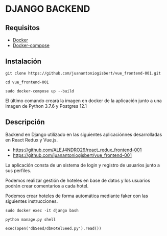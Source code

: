# DJANGO BACKEND 

## Requisitos
- [Docker](https://docs.docker.com/install/)
- [Docker-compose](https://docs.docker.com/compose/install/)

## Instalación
    git clone https://github.com/juanantoniogisbert/vue_frontend-001.git

    cd vue_frontend-001

    sudo docker-compose up --build

El último comando creará la imagen en docker de la aplicación junto a una imagen de Python 3.7.6 y Postgres 12.1

## Descripción 

Backend en Django utilizado en las siguientes aplicaciónnes desarrolladas en React Redux y Vue.js.

 - https://github.com/ALEJ4NDRO29/react_redux_frontend-001
 - https://github.com/juanantoniogisbert/vue_frontend-001


La aplicación consta de un sistema de login y registro de usuarios junto a sus perfiles. 

Podemos realizar gestión de hoteles en base de datos y los usuarios podrán crear comentarios a cada hotel.

Podemos crear hoteles de forma automática mediante faker con las siguientes instrucciones.

    sudo docker exec -it django bash

    python manage.py shell

    exec(open('dbSeed/dbHotelSeed.py').read())